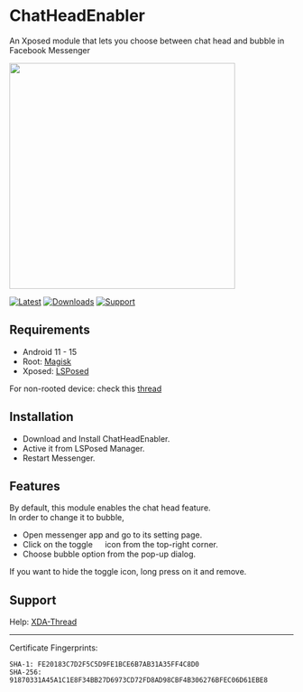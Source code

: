 ChatHeadEnabler
===============
An Xposed module that lets you choose between chat head and bubble in Facebook Messenger

<picture><img src="res/screenshot.png" width=400/></picture>

[![Latest](https://img.shields.io/github/v/release/NeonOrbit/ChatHeadEnabler?color=darkcyan&label=Latest&logo=Github&cacheSeconds=86400)](https://github.com/NeonOrbit/ChatHeadEnabler/releases/latest)
[![Downloads](https://img.shields.io/badge/dynamic/json?color=blue&label=Downloads&query=stotal&url=https://raw.githubusercontent.com/NeonOrbit/Files/dl-stats/ChatHeadEnabler.json&cacheSeconds=86400)](https://raw.githubusercontent.com/NeonOrbit/Files/dl-stats/ChatHeadEnabler.json)
[![Support](https://img.shields.io/badge/Support-XDA-royalblue)](https://forum.xda-developers.com/t/4305391)

Requirements
------------
- Android 11 - 15
- Root: [Magisk](https://github.com/topjohnwu/Magisk)
- Xposed: [LSPosed](https://github.com/LSPosed/LSPosed)

For non-rooted device: check this [thread](https://forum.xda-developers.com/t/4331215)

Installation
------------
- Download and Install ChatHeadEnabler.
- Active it from LSPosed Manager.
- Restart Messenger.

Features
--------
By default, this module enables the chat head feature.  
In order to change it to bubble,
- Open messenger app and go to its setting page.
- Click on the toggle <picture><img src="res/toggle.png" height="14"/></picture> icon from the top-right corner.
- Choose bubble option from the pop-up dialog.

If you want to hide the toggle icon, long press on it and remove.

Support
-------
Help: [XDA-Thread](https://forum.xda-developers.com/t/4305391)

------------
Certificate Fingerprints:
```
SHA-1: FE20183C7D2F5C5D9FE1BCE6B7AB31A35FF4C8D0
SHA-256: 91870331A45A1C1E8F34BB27D6973CD72FD8AD98CBF4B306276BFEC06D61EBE8
```
